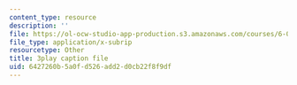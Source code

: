 ```yaml
---
content_type: resource
description: ''
file: https://ol-ocw-studio-app-production.s3.amazonaws.com/courses/6-034-artificial-intelligence-fall-2010/6427260b5a0fd526add2d0cb22f8f9df_l-tzjenXrvI.srt
file_type: application/x-subrip
resourcetype: Other
title: 3play caption file
uid: 6427260b-5a0f-d526-add2-d0cb22f8f9df
---
```

